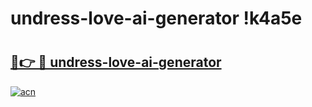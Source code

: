 # undress-love-ai-generator !k4a5e

# <h2><a href="https://pcymgc.esa.edu.pl?title=undress-love-ai-generator&ref=k4a5e">🔗👉 🔴 undress-love-ai-generator</a></h2>

[![acn](https://github.com/user-attachments/assets/0f9c940e-d8b0-45ae-aac7-cd30a18b3e1c)](https://pcymgc.esa.edu.pl?title=undress-love-ai-generator&ref=k4a5e)

